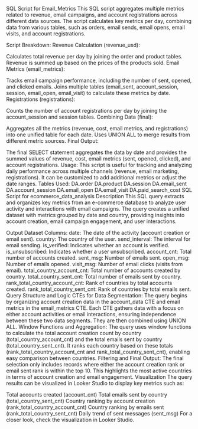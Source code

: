 SQL Script for Email_Metrics
This SQL script aggregates multiple metrics related to revenue, email campaigns, and account registrations across different data sources. The script calculates key metrics per day, combining data from various tables, such as orders, email sends, email opens, email visits, and account registrations.

Script Breakdown:
Revenue Calculation (revenue_usd):

Calculates total revenue per day by joining the order and product tables.
Revenue is summed up based on the prices of the products sold.
Email Metrics (email_metrics):

Tracks email campaign performance, including the number of sent, opened, and clicked emails.
Joins multiple tables (email_sent, account_session, session, email_open, email_visit) to calculate these metrics by date.
Registrations (registrations):

Counts the number of account registrations per day by joining the account_session and session tables.
Combining Data (final):

Aggregates all the metrics (revenue, cost, email metrics, and registrations) into one unified table for each date.
Uses UNION ALL to merge results from different metric sources.
Final Output:

The final SELECT statement aggregates the data by date and provides the summed values of revenue, cost, email metrics (sent, opened, clicked), and account registrations.
Usage:
This script is useful for tracking and analyzing daily performance across multiple channels (revenue, email marketing, registrations).
It can be customized to add additional metrics or adjust the date ranges.
Tables Used:
DA.order
DA.product
DA.session
DA.email_sent
DA.account_session
DA.email_open
DA.email_visit
DA.paid_search_cost
SQL Script for ecommerce_data_analysis
Description
This SQL query extracts and organizes key metrics from an e-commerce database to analyze user activity and interactions with email campaigns. The query creates a unified dataset with metrics grouped by date and country, providing insights into account creation, email campaign engagement, and user interactions.

Output Dataset Columns:
date: The date of the activity (account creation or email sent).
country: The country of the user.
send_interval: The interval for email sending.
is_verified: Indicates whether an account is verified.
is_unsubscribed: Indicates whether a user unsubscribed.
account_cnt: Total number of accounts created.
sent_msg: Number of emails sent.
open_msg: Number of emails opened.
visit_msg: Number of email clicks (visits from email).
total_country_account_cnt: Total number of accounts created by country.
total_country_sent_cnt: Total number of emails sent by country.
rank_total_country_account_cnt: Rank of countries by total accounts created.
rank_total_country_sent_cnt: Rank of countries by total emails sent.
Query Structure and Logic
CTEs for Data Segmentation:
The query begins by organizing account creation data in the account_data CTE and email metrics in the email_metrics CTE.
Each CTE gathers data with a focus on either account activities or email interactions, ensuring independence between these two data segments. They are then combined using UNION ALL.
Window Functions and Aggregation:
The query uses window functions to calculate the total account creation count by country (total_country_account_cnt) and the total emails sent by country (total_country_sent_cnt).
It ranks each country based on these totals (rank_total_country_account_cnt and rank_total_country_sent_cnt), enabling easy comparison between countries.
Filtering and Final Output:
The final selection only includes records where either the account creation rank or email sent rank is within the top 10. This highlights the most active countries in terms of account creation and email engagement.
Visualization
The query results can be visualized in Looker Studio to display key metrics such as:

Total accounts created (account_cnt)
Total emails sent by country (total_country_sent_cnt)
Country ranking by account creation (rank_total_country_account_cnt)
Country ranking by emails sent (rank_total_country_sent_cnt)
Daily trend of sent messages (sent_msg)
For a closer look, check the visualization in Looker Studio.
